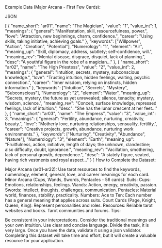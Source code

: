 Example Data (Major Arcana - First Few Cards):

JSON

[
{
"name_short": "ar01",
"name": "The Magician",
"value": "1",
"value_int": 1,
"meanings": {
"general": "Manifestation, skill, resourcefulness, power.",
"love": "Attraction, new beginnings, charm, confidence.",
"career": "Using skills, taking initiative, achieving goals."
},
"keywords": ["Willpower", "Action", "Creation", "Potential"],
"Numerology": "1",
"element": "Air",
"meaning_up": "Skill, diplomacy, address, subtlety; self-confidence, will.",
"meaning_rev": "Mental disease, disgrace, disquiet, lack of planning.",
"desc": "A youthful figure in the robe of a magician..."
},
{
"name_short": "ar02",
"name": "The High Priestess",
"value": "2",
"value_int": 2,
"meanings": {
"general": "Intuition, secrets, mystery, subconscious knowledge.",
"love": "Trusting intuition, hidden feelings, waiting, psychic connection.",
"career": "Inner wisdom, relying on instincts, hidden information."
},
"keywords": ["Intuition", "Secrets", "Mystery", "Subconscious"],
"Numerology": "2",
"element": "Water",
"meaning_up": "Secrets, mystery, the future as yet unrevealed; silence, tenacity; mystery, wisdom, science.",
"meaning_rev": "Conceit, surface knowledge, repressed feelings, lack of intuition.",
"desc": "She has the lunar crescent at her feet..."
},
{
"name_short": "ar03",
"name": "The Empress",
"value": "3",
"value_int": 3,
"meanings": {
"general": "Fertility, abundance, nurturing, creativity, beauty.",
"love": "Motherly love, nurturing relationships, sensuality, fertility.",
"career": "Creative projects, growth, abundance, nurturing work environments."
},
"keywords": ["Nurturing", "Creativity", "Abundance", "Nature"],
"Numerology": "3",
"element": "Earth",
"meaning_up": "Fruitfulness, action, initiative, length of days; the unknown, clandestine; also difficulty, doubt, ignorance.",
"meaning_rev": "Vacillation, smothering, lack of personal growth, dependence.",
"desc": "A stately figure, seated, having rich vestments and royal aspect..."
}
]
How to Complete the Dataset:

Major Arcana (ar01-ar22):
Use tarot resources to find the keywords, numerology, element, general, love, and career meanings for each card.
Minor Arcana (Cups, Wands, Swords, Pentacles - 56 cards):
Suits:
Cups: Emotions, relationships, feelings.
Wands: Action, energy, creativity, passion.
Swords: Intellect, thoughts, challenges, communication.
Pentacles: Material world, finances, stability, practicality.
Numbers:
Ace to Ten: Each number has a general meaning that applies across suits.
Court Cards (Page, Knight, Queen, King): Represent personalities and roles.
Resources:
Reliable tarot websites and books.
Tarot communities and forums.
Tips:

Be consistent in your interpretations.
Consider the traditional meanings and your own intuition.
Use clear and concise language.
Divide the task, it is very large.
Once you have the data, validate it using a json validator.
Completing this dataset will take time and effort, but it will create a valuable resource for your application.
